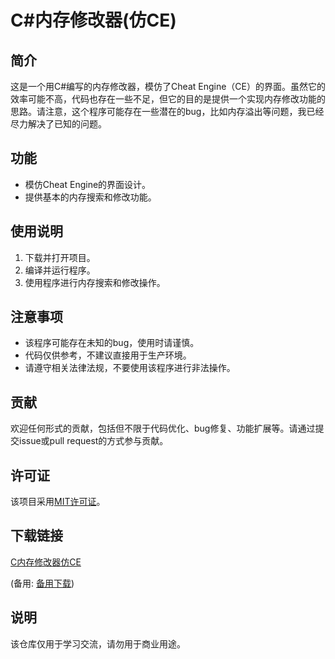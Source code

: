 # C#内存修改器(仿CE)

## 简介

这是一个用C#编写的内存修改器，模仿了Cheat Engine（CE）的界面。虽然它的效率可能不高，代码也存在一些不足，但它的目的是提供一个实现内存修改功能的思路。请注意，这个程序可能存在一些潜在的bug，比如内存溢出等问题，我已经尽力解决了已知的问题。

## 功能

- 模仿Cheat Engine的界面设计。
- 提供基本的内存搜索和修改功能。

## 使用说明

1. 下载并打开项目。
2. 编译并运行程序。
3. 使用程序进行内存搜索和修改操作。

## 注意事项

- 该程序可能存在未知的bug，使用时请谨慎。
- 代码仅供参考，不建议直接用于生产环境。
- 请遵守相关法律法规，不要使用该程序进行非法操作。

## 贡献

欢迎任何形式的贡献，包括但不限于代码优化、bug修复、功能扩展等。请通过提交issue或pull request的方式参与贡献。

## 许可证

该项目采用[MIT许可证](LICENSE)。

## 下载链接
[C内存修改器仿CE](https://pan.quark.cn/s/c0b389dda395) 

(备用: [备用下载](https://pan.baidu.com/s/1OwuK5GJMQf0X8I2HudBJCw?pwd=1234))

## 说明

该仓库仅用于学习交流，请勿用于商业用途。

